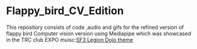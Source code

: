 # Flappy_bird_CV_Edition
This repository consists of code ,audio and gifs for the refined version of flappy bird Computer vision version using Mediapipe which was showcased in the TRC club EXPO 
muisc:[SF3 Legion Dojo theme](https://www.youtube.com/watch?v=syQyY3BONm8)
